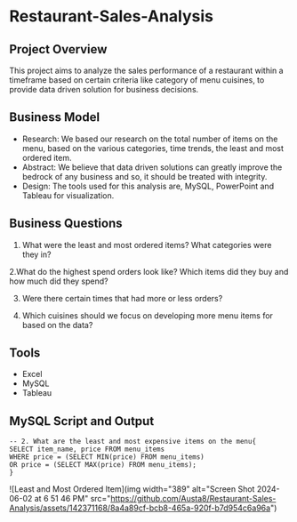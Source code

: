 # Restaurant-Sales-Analysis

## Project Overview
This project aims to analyze the sales performance of a restaurant within a timeframe based on certain criteria like category of menu cuisines, to provide data driven solution for business decisions. 

## Business Model
- Research:
We based our research on the total number of items on the menu, based on the various categories, time trends, the least and most ordered item.
- Abstract:
We believe that data driven solutions can greatly improve the bedrock of any business and so, it should be treated with integrity.
- Design:
The tools used for this analysis are, MySQL, PowerPoint and Tableau for visualization.

## Business Questions
1. What were the least and most ordered items? What categories were they in?
   
2.What do the highest spend orders look like? Which items did they buy and how much did they spend?

3. Were there certain times that had more or less orders?

4. Which cuisines should we focus on developing more menu items for based on the data?

## Tools
- Excel
- MySQL
- Tableau

## MySQL Script and Output

```
-- 2. What are the least and most expensive items on the menu{
SELECT item_name, price FROM menu_items
WHERE price = (SELECT MIN(price) FROM menu_items)
OR price = (SELECT MAX(price) FROM menu_items);
}
```
![Least and Most Ordered Item](img width="389" alt="Screen Shot 2024-06-02 at 6 51 46 PM" src="https://github.com/Austa8/Restaurant-Sales-Analysis/assets/142371168/8a4a89cf-bcb8-465a-920f-b7d954c6a96a")
